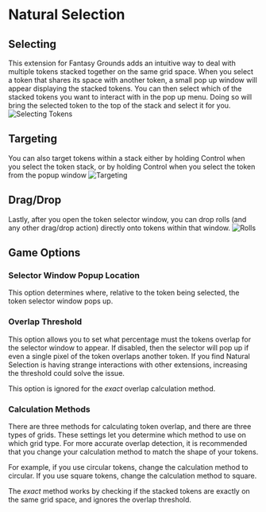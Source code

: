 # Natural Selection

## Selecting

This extension for Fantasy Grounds adds an intuitive way to deal with multiple tokens stacked together on the same grid space. When you select a token that shares its space with another token, a small pop up window will appear displaying the stacked tokens. You can then select which of the stacked tokens you want to interact with in the pop up menu. Doing so will bring the selected token to the top of the stack and select it for you.
![Selecting Tokens](https://user-images.githubusercontent.com/1416356/208997430-907b3b39-b386-431c-88e8-4c82b9208094.gif)

## Targeting

You can also target tokens within a stack either by holding Control when you select the token stack, or by holding Control when you select the token from the popup window
![Targeting](https://user-images.githubusercontent.com/1416356/208998639-4447cff8-61dd-47ee-a449-3fd4441b5b9e.gif)

## Drag/Drop

Lastly, after you open the token selector window, you can drop rolls (and any other drag/drop action) directly onto tokens within that window.
![Rolls](https://user-images.githubusercontent.com/1416356/208998840-e0085e93-c19c-41b3-bffd-d2a661089d02.gif)

## Game Options

### Selector Window Popup Location

This option determines where, relative to the token being selected, the token selector window pops up.

### Overlap Threshold

This option allows you to set what percentage must the tokens overlap for the selector window to appear. If disabled, then the selector will pop up if even a single pixel of the token overlaps another token. If you find Natural Selection is having strange interactions with other extensions, increasing the threshold could solve the issue.

This option is ignored for the _exact_ overlap calculation method.

### Calculation Methods

There are three methods for calculating token overlap, and there are three types of grids. These settings let you determine which method to use on which grid type. For more accurate overlap detection, it is recommended that you change your calculation method to match the shape of your tokens.

For example, if you use circular tokens, change the calculation method to circular. If you use square tokens, change the calculation method to square.

The _exact_ method works by checking if the stacked tokens are exactly on the same grid space, and ignores the overlap threshold.
